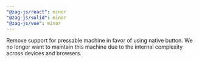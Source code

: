```yaml
---
"@zag-js/react": minor
"@zag-js/solid": minor
"@zag-js/vue": minor
---
```


Remove support for pressable machine in favor of using native button. We no longer want to maintain this machine due to
the internal complexity across devices and browsers.
